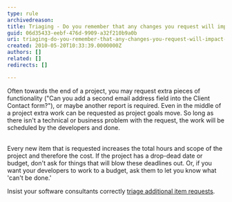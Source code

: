 ```yaml
---
type: rule
archivedreason: 
title: Triaging - Do you remember that any changes you request will impact on budget and time?
guid: 06d35433-eebf-476d-9909-a32f210b9a0b
uri: triaging-do-you-remember-that-any-changes-you-request-will-impact-on-budget-and-time
created: 2010-05-20T10:33:39.0000000Z
authors: []
related: []
redirects: []

---
```



Often towards the end of a project, you may request extra pieces of functionality (&quot;Can you add a second email address field into the Client Contact form?&quot;), or maybe another report is required. Even in the middle of a project extra work can be requested as project goals move. So long as there isn't a technical or business problem with the request, the work will be scheduled by the developers and done. 
<br><excerpt class='endintro'></excerpt><br>
<p>Every new item that is requested increases the total hours and scope of the project and therefore the cost. If the project has a drop-dead date or budget, don't ask for things that will blow these deadlines out. Or, if you want your developers to work to a budget, ask them to let you know what 'can't be done.' </p>
<p>Insist your software consultants correctly <a href="/Pages/DoYouCorrectlyTriageaAditionalItemRequests.aspx">triage additional item requests</a>.</p>


